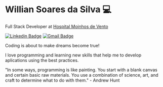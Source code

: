 # Willian Soares da Silva :computer:

Full Stack Developer at [Hospital Moinhos de Vento](https://www.hospitalmoinhos.org.br/)

<!--[![Twitter Badge](https://img.shields.io/badge/-@williansoaress-6633cc?style=flat-square&labelColor=6633cc&logo=twitter&logoColor=white&link=https://twitter.com/williansoaress)](https://twitter.com/williansoaress) -->
[![Linkedin Badge](https://img.shields.io/badge/-Willian%20Soares-007ee6?style=flat-square&logo=Linkedin&logoColor=white&link=https://www.linkedin.com/in/williansoaresdasilva/)](https://www.linkedin.com/in/williansoaresdasilva/) 
[![Gmail Badge](https://img.shields.io/badge/-dasilva.williansoares@gmail.com-007ee6?style=flat-square&logo=Gmail&logoColor=white&link=mailto:dasilva.williansoares@gmail.com)](mailto:diego.schell.f@gmail.com)

Coding is about to make dreams become true!

I love programming and learning new skills that help me to develop aplications using the best practices. 

"In some ways, programming is like painting. You start with a blank canvas and certain basic raw materials. You use a combination of science, art, and craft to determine what to do with them." - Andrew Hunt

<!--
**williansoaress/williansoaress** is a ✨ _special_ ✨ repository because its `README.md` (this file) appears on your GitHub profile.

Here are some ideas to get you started:

- 🔭 I’m currently working on ...
- 🌱 I’m currently learning ...
- 👯 I’m looking to collaborate on ...
- 🤔 I’m looking for help with ...
- 💬 Ask me about ...
- 📫 How to reach me: ...
- 😄 Pronouns: ...
- ⚡ Fun fact: ...
-->

